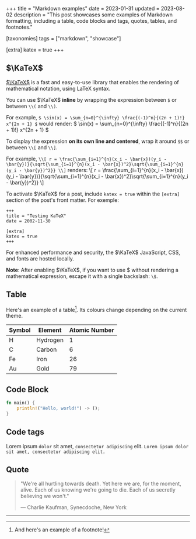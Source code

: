 +++
title = "Markdown examples"
date = 2023-01-31
updated = 2023-08-02
description = "This post showcases some examples of Markdown formatting, including a table, code blocks and tags, quotes, tables, and footnotes."

[taxonomies]
tags = ["markdown", "showcase"]

[extra]
katex = true
+++

## $\KaTeX$

[$\KaTeX$](https://katex.org/) is a fast and easy-to-use library that enables the rendering of mathematical notation, using LaTeX syntax.

You can use $\KaTeX$ **inline** by wrapping the expression between `$` or between `\\(` and `\\)`.

For example, `$ \sin(x) = \sum_{n=0}^{\infty} \frac{(-1)^n}{(2n + 1)!} x^{2n + 1} $` would render: $ \sin(x) = \sum_{n=0}^{\infty} \frac{(-1)^n}{(2n + 1)!} x^{2n + 1} $

To display the expression **on its own line and centered**, wrap it around `$$` or between `\\[` and `\\]`.

For example, `\\[ r = \frac{\sum_{i=1}^{n}(x_i - \bar{x})(y_i - \bar{y})}{\sqrt{\sum_{i=1}^{n}(x_i - \bar{x})^2}\sqrt{\sum_{i=1}^{n}(y_i - \bar{y})^2}} \\]` renders: \\[ r = \frac{\sum_{i=1}^{n}(x_i - \bar{x})(y_i - \bar{y})}{\sqrt{\sum_{i=1}^{n}(x_i - \bar{x})^2}\sqrt{\sum_{i=1}^{n}(y_i - \bar{y})^2}} \\]

To activate $\KaTeX$ for a post, include `katex = true` within the `[extra]` section of the post's front matter. For exemple:

```toml,hl_lines=5-6
+++
title = "Testing KaTeX"
date = 2002-11-30

[extra]
katex = true
+++
```

For enhanced performance and security, the $\KaTeX$ JavaScript, CSS, and fonts are hosted locally.

**Note**: After enabling $\KaTeX$, if you want to use \$ without rendering a mathematical expression, escape it with a single backslash: `\$`.

## Table

Here's an example of a table[^1]. Its colours change depending on the current theme.

| Symbol  | Element | Atomic Number |
|---------|---------|---------------|
| H       | Hydrogen| 1             |
| C       | Carbon  | 6             |
| Fe      | Iron    | 26            |
| Au      | Gold    | 79            |

## Code Block

```rust
fn main() {
    println!("Hello, world!") -> ();
}
```

## Code tags

Lorem ipsum `dolor` sit amet, `consectetur adipiscing` elit.
`Lorem ipsum dolor sit amet, consectetur adipiscing elit.`

## Quote

> "We're all hurtling towards death. Yet here we are, for the moment, alive. Each of us knowing we're going to die. Each of us secretly believing we won't."
>
> — Charlie Kaufman, Synecdoche, New York

<hr>

[^1]: And here's an example of a footnote!
